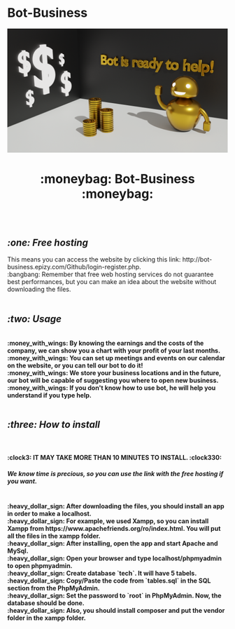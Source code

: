 # Bot-Business
<img src="https://github.com/TaviFurdui/Bot-Business/blob/main/botBackground.png">
<br>
<h1 align="center">:moneybag: <b>Bot-Business</b> :moneybag:</h1>
<br><br>

<h2><i><b>:one: Free hosting</b></i></h2> This means you can access the website by clicking this link: http://bot-business.epizy.com/Github/login-register.php.
<br>
:bangbang: Remember that free web hosting services do not guarantee best performances, but you can make an idea about the website without downloading the files.
<br><br>

<h2><i><b>:two: Usage<b></i></h2><br>
:money_with_wings: By knowing the earnings and the costs of the company, we can show you a chart with your profit of your last months.<br>
:money_with_wings: You can set up meetings and events on our calendar on the website, or you can tell our bot to do it!<br>
:money_with_wings: We store your business locations and in the future, our bot will be capable of suggesting you where to open new business.<br>
:money_with_wings: If you don't know how to use bot, he will help you understand if you type help.<br>
<br>

<h2><i><b>:three: How to install</b></i></h2><br>
<h4>:clock3: IT MAY TAKE MORE THAN 10 MINUTES TO INSTALL. :clock330:</h4> <h5>We know time is precious, so you can use the link with the free hosting if you want.</h5><br>
:heavy_dollar_sign: After downloading the files, you should install an app in order to make a localhost.<br>
:heavy_dollar_sign: For example, we used Xampp, so you can install Xampp from https://www.apachefriends.org/ro/index.html. You will put all the files in the xampp folder. <br>
:heavy_dollar_sign: After installing, open the app and start Apache and MySql.<br>
:heavy_dollar_sign: Open your browser and type localhost/phpmyadmin to open phpmyadmin.<br>
:heavy_dollar_sign: Create database `tech`. It will have 5 tabels. <br>
:heavy_dollar_sign: Copy/Paste the code from `tables.sql` in the SQL section from the PhpMyAdmin.<br>
:heavy_dollar_sign: Set the password to `root` in PhpMyAdmin. Now, the database should be done.<br>
:heavy_dollar_sign: Also, you should install composer and put the vendor folder in the xampp folder.<br>

